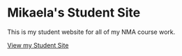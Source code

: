 # Mikaela's Student Site

This is my student website for all of my NMA course work.

[View my Student Site](https://mikaelayasay.github.io/studentsite/)
